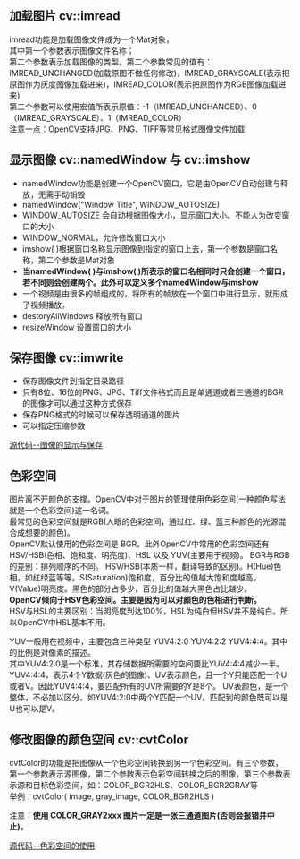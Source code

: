 ## 加载图片 cv::imread         
imread功能是加载图像文件成为一个Mat对象，         
其中第一个参数表示图像文件名称；         
第二个参数表示加载图像的类型。第二个参数常见的值有： IMREAD_UNCHANGED(加载原图不做任何修改)，IMREAD_GRAYSCALE(表示把原图作为灰度图像加载进来)，IMREAD_COLOR(表示把原图作为RGB图像加载进来)         
第二个参数可以使用宏值所表示原值：-1（IMREAD_UNCHANGED）、0（IMREAD_GRAYSCALE）、1（IMREAD_COLOR）         
注意一点：OpenCV支持JPG、PNG、TIFF等常见格式图像文件加载         

## 显示图像 cv::namedWindow 与 cv::imshow          
- namedWindow功能是创建一个OpenCV窗口，它是由OpenCV自动创建与释放，无需手动销毁         
- namedWindow("Window Title", WINDOW_AUTOSIZE)         
- WINDOW_AUTOSIZE 会自动根据图像大小，显示窗口大小。不能人为改变窗口的大小         
- WINDOW_NORMAL，允许修改窗口大小         
- imshow( )根据窗口名称显示图像到指定的窗口上去，第一个参数是窗口名称，第二个参数是Mat对象         
- **当namedWindow( )与imshow( )所表示的窗口名相同时只会创建一个窗口，若不同则会创建两个。此外可以定义多个namedWindow与imshow**       
- 一个视频是由很多的帧组成的，将所有的帧放在一个窗口中进行显示，就形成了视频播放。        
- destoryAllWindows 释放所有窗口              
- resizeWindow 设置窗口的大小           

## 保存图像 cv::imwrite         
- 保存图像文件到指定目录路径         
- 只有8位、16位的PNG、JPG、Tiff文件格式而且是单通道或者三通道的BGR的图像才可以通过这种方式保存         
- 保存PNG格式的时候可以保存透明通道的图片         
- 可以指定压缩参数         

[源代码--图像的显示与保存](./assets/Source/01-open-image.cpp)           

## 色彩空间
图片离不开颜色的支撑。OpenCV中对于图片的管理使用色彩空间(一种颜色写法就是一个色彩空间)这一名词。                 
最常见的色彩空间就是RGB(人眼的色彩空间，通过红、绿、蓝三种颜色的光源混合成想要的颜色)。        
OpenCV默认使用的色彩空间是 BGR。此外OpenCV中常用的色彩空间还有 HSV/HSB(色相、饱和度、明亮度)、HSL 以及 YUV(主要用于视频)。
BGR与RGB的差别：排列顺序的不同。
HSV/HSB(本质一样，翻译导致的区别)。H(Hue)色相，如红绿蓝等等。S(Saturation)饱和度，百分比的值越大饱和度越高。
V(Value)明亮度。黑色的部分占多少，百分比的值越大黑色占比越少。    
**OpenCV倾向于HSV色彩空间。主要是因为可以对颜色的色相进行判断。**        
HSV与HSL的主要区别：当明亮度到达100%，HSL为纯白但HSV并不是纯白。所以OpenCV中HSL基本不用。     

YUV一般用在视频中，主要包含三种类型 YUV4:2:0  YUV4:2:2  YUV4:4:4。其中的比例是对像素的描述。      
其中YUV4:2:0是一个标准，其存储数据所需要的空间要比YUV4:4:4减少一半。         
YUV4:4:4，表示4个Y数据(灰色的图像)、UV表示颜色，且一个Y只能匹配一个U或者V。因此YUV4:4:4，要匹配所有的UV所需要的Y是8个。
UV表颜色，是一个整体，不必加以区分。如YUV4:2:0中两个Y匹配一个UV。匹配到的颜色既可以是U也可以是V。     

## 修改图像的颜色空间 cv::cvtColor         
cvtColor的功能是把图像从一个色彩空间转换到另一个色彩空间。有三个参数，第一个参数表示源图像，第二个参数表示色彩空间转换之后的图像，第三个参数表示源和目标色彩空间，如：COLOR_BGR2HLS、COLOR_BGR2GRAY等         
举例：cvtColor( image, gray_image, COLOR_BGR2HLS )  

注意：**使用 COLOR_GRAY2xxx 图片一定是一张三通道图片(否则会报错并中止)。**        

[源代码--色彩空间的使用](./assets/Source/04-colorspace.cpp)                     